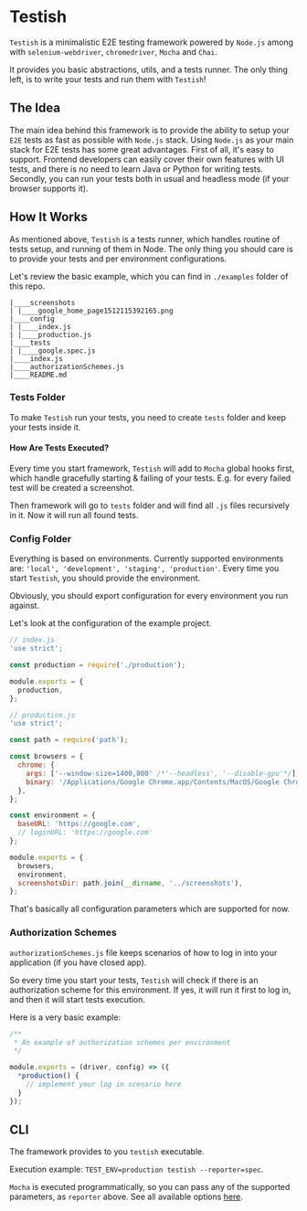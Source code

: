 # Testish
`Testish` is a minimalistic E2E testing framework powered by `Node.js` among with `selenium-webdriver`, `chromedriver`, `Mocha` and `Chai`.

It provides you basic abstractions, utils, and a tests runner. The only thing left, is to write your tests and run them with `Testish`!

## The Idea
The main idea behind this framework is to provide the ability to setup your `E2E` tests as fast as possible with `Node.js` stack. Using `Node.js` as your main stack for E2E tests has some great advantages. First of all, it's easy to support. Frontend developers can easily cover their own features with UI tests, and there is no need to learn Java or Python for writing tests. Secondly, you can run your tests both in usual and headless mode (if your browser supports it).

## How It Works
As mentioned above, `Testish` is a tests runner, which handles routine of tests setup, and running of them in Node. The only thing you should care is to provide your tests and per environment configurations.

Let's review the basic example, which you can find in `./examples` folder of this repo.

```
|____screenshots
| |____google_home_page1512115392165.png
|____config
| |____index.js
| |____production.js
|____tests
| |____google.spec.js
|____index.js
|____authorizationSchemes.js
|____README.md
```

### Tests Folder
To make `Testish` run your tests, you need to create `tests` folder and keep your tests inside it.
#### How Are Tests Executed?
Every time you start framework, `Testish` will add to `Mocha` global hooks first, which handle gracefully starting & failing of your tests. E.g. for every failed test will be created a screenshot. 

Then framework will go to `tests` folder and will find all `.js` files recursively in it. Now it will run all found tests.

### Config Folder
Everything is based on environments.
Currently supported environments are: `'local', 'development', 'staging', 'production'`. Every time you start `Testish`, you should provide the environment.

Obviously, you should export configuration for every environment you run against.

Let's look at the configuration of the example project.

```javascript
// index.js
'use strict';

const production = require('./production');

module.exports = {
  production,
};
```
```javascript
// production.js
'use strict';

const path = require('path');

const browsers = {
  chrome: {
    args: ['--window-size=1400,800' /*'--headless', '--disable-gpu'*/],
    binary: '/Applications/Google Chrome.app/Contents/MacOS/Google Chrome',
  },
};

const environment = {
  baseURL: 'https://google.com',
  // loginURL: 'https://google.com'
};

module.exports = {
  browsers,
  environment,
  screenshotsDir: path.join(__dirname, '../screenshots'),
};
```
That's basically all configuration parameters which are supported for now.

### Authorization Schemes
`authorizationSchemes.js` file keeps scenarios of how to log in into your application (if you have closed app).

So every time you start your tests, `Testish` will check if there is an authorization scheme for this environment. If yes, it will run it first to log in, and then it will start tests execution.

Here is a very basic example:
```javascript
/**
 * An example of authorization schemes per environment
 */

module.exports = (driver, config) => ({
  *production() {
    // implement your log in scenario here
  }
});
```

## CLI
The framework provides to you `testish` executable.

Execution example: `TEST_ENV=production testish --reporter=spec`.

`Mocha` is executed programmatically, so you can pass any of the supported parameters, as `reporter` above. See all available options [here](https://github.com/mochajs/mocha/wiki/Using-mocha-programmatically#set-options).
